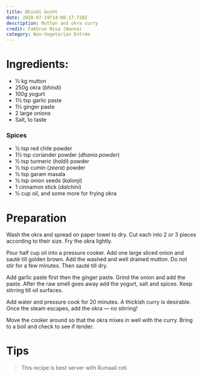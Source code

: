 ```yaml
---
title: Bhindi Gosht
date: 2020-07-19T14:08:17.738Z
description: Mutton and okra curry
credit: Fakhrun Nisa (Nanna)
category: Non-Vegetarian Entrée
---
```

# Ingredients:
* ½ kg mutton
* 250g okra (_bhindi_)
* 100g yogurt
* 1½ tsp garlic paste
* 1½ ginger paste
* 2 large onions
* Salt, to taste

### Spices

* ½ tsp red chile powder
* 1½ tsp coriander powder (_dhania powder_)
* ½ tsp turmeric (_haldi_) powder
* ½ tsp cumin (_zeera_) powder
* ½ tsp garam masala
* ½ tsp onion seeds (_kalonji_)
* 1 cinnamon stick (_dalchini_)
* ½ cup oil, and some more for frying okra

# Preparation

Wash the okra and spread on paper towel to dry. Cut each into 2 or 3 pieces according to their size. Fry the okra lightly.

Pour half cup oil into a pressure cooker. Add one large sliced onion and sauté till golden brown. Add the washed and well drained mutton. Do not stir for a few minutes. Then sauté till dry. 

Add garlic paste first then the ginger paste. Grind the onion and add the paste. After the raw smell goes away add the yogurt, salt and spices. Keep stirring till oil surfaces.

Add water and pressure cook for 20 minutes. A thickish curry is desirable. Once the steam escapes, add the okra — no stirring!

Move the cooker around so that the okra mixes in well with the curry. Bring to a boil and check to see if tender.

# Tips
> This recipe is best server with Rumaali roti
